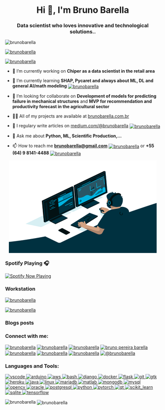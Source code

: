 <h1 align="center">Hi 👋, I'm Bruno Barella</h1>
<h3 align="center">Data scientist who loves innovative and technological solutions..</h3>

<p align="left"> <img src="https://komarev.com/ghpvc/?username=brunobarella&label=Profile%20views&color=0e75b6&style=flat" alt="brunobarella" /> </p>

<p align="left"> <a href="https://github.com/ryo-ma/github-profile-trophy"><img src="https://github-profile-trophy.vercel.app/?username=brunobarella&theme=onedark" alt="brunobarella" /></a> </p>

<p align="left"> <a href="https://twitter.com/brunobarella" target="blank"><img src="https://img.shields.io/twitter/follow/brunobarella?logo=twitter&style=for-the-badge" alt="brunobarella" /></a> </p>

- 🔭 I’m currently working on **Chiper as a data scientist in the retail area**

- 🌱 I’m currently learning **SHAP, Pycaret and always about ML, DL and general AI/math modeling** <a href="https://www.python.org/" target="blank"><img align="center" src="https://img.shields.io/badge/Python-14354C?style=for-the-badge&logo=python&logoColor=white" alt="brunobarella" /></a>

- 👯 I’m looking for collaborate on **Development of models for predicting failure in mechanical structures** and  **MVP for recommendation and productivity forecast in the agricultural sector**

- 👨‍💻 All of my projects are available at [brunobarella.com.br](brunobarella.com.br)

- 📝 I regulary write articles on [medium.com/@brunobarella](https://brunobarella.medium.com/) <a href="https://brunobarella.medium.com/" target="blank"><img align="center" src="https://img.shields.io/badge/Medium-12100E?style=for-the-badge&logo=medium&logoColor=white" alt="brunobarella" /></a>

- 💬 Ask me about **Python, ML, Scientific Production,...**

- 📫 How to reach me **brunobarella@gmail.com** <a href="mailto:brunobarella@gmail.com" target="blank"><img align="center" src="https://img.shields.io/badge/Gmail-D14836?style=for-the-badge&logo=gmail&logoColor=white" alt="brunobarella" /></a> or **+55 (64) 9 8141-4488**  <a href="https://api.whatsapp.com/send/?phone=5564981414488&text=Ol%C3%A1%2C+td+bem%3F&app_absent=0" target="blank"><img align="center" src="https://img.shields.io/badge/WhatsApp-25D366?style=for-the-badge&logo=whatsapp&logoColor=white" alt="brunobarella" /></a>

<!-- <img align="left" alt="GIF" src="https://github.com/brunobarella/brunobarella/blob/master/code.gif?raw=true" width="480" height="300" /> -->
<p align="center">  <a href="" target="blank"><img align="center" src="https://github.com/brunobarella/brunobarella/blob/master/code.gif?raw=true" width="480" height="300" /></a>

### Spotify Playing 🎧

[<img src="https://spotify-now-playing.brunobarella.vercel.app/api/spotify-playing" alt="Spotify Now Playing" width="350" />](https://open.spotify.com/user/2e0582895fdb404bb0d2163d93ca7366)

### Workstation
<a href="https://ubuntu.com/" target="blank"><img align="center" src="https://img.shields.io/badge/Ubuntu-E95420?style=for-the-badge&logo=ubuntu&logoColor=white" alt="brunobarella" /></a>

<a href="https://www.microsoft.com/pt-br/software-download/home" target="blank"><img align="center" src="https://img.shields.io/badge/Windows-0078D6?style=for-the-badge&logo=windows&logoColor=white" alt="brunobarella" /></a>

### Blogs posts
<!-- BLOG-POST-LIST:START -->
<!-- BLOG-POST-LIST:END -->

<h3 align="left">Connect with me:</h3>
<p align="left">
<a href="https://twitter.com/brunobarella" target="blank"><img align="center" src="https://cdn.jsdelivr.net/npm/simple-icons@3.0.1/icons/twitter.svg" alt="brunobarella" height="30" width="40" /></a>
<a href="https://linkedin.com/in/brunobarella" target="blank"><img align="center" src="https://cdn.jsdelivr.net/npm/simple-icons@3.0.1/icons/linkedin.svg" alt="brunobarella" height="30" width="40" /></a>
<a href="https://stackoverflow.com/users/brunobarella" target="blank"><img align="center" src="https://cdn.jsdelivr.net/npm/simple-icons@3.0.1/icons/stackoverflow.svg" alt="brunobarella" height="30" width="40" /></a>
<a href="https://codesandbox.com/bruno pereira barella" target="blank"><img align="center" src="https://cdn.jsdelivr.net/npm/simple-icons@3.0.1/icons/codesandbox.svg" alt="bruno pereira barella" height="30" width="40" /></a>
<a href="https://kaggle.com/brunobarella" target="blank"><img align="center" src="https://cdn.jsdelivr.net/npm/simple-icons@3.0.1/icons/kaggle.svg" alt="brunobarella" height="30" width="40" /></a>
<a href="https://fb.com/brunobarella" target="blank"><img align="center" src="https://cdn.jsdelivr.net/npm/simple-icons@3.0.1/icons/facebook.svg" alt="brunobarella" height="30" width="40" /></a>
<a href="https://instagram.com/brunobarella" target="blank"><img align="center" src="https://cdn.jsdelivr.net/npm/simple-icons@3.0.1/icons/instagram.svg" alt="brunobarella" height="30" width="40" /></a>
<a href="https://medium.com/@brunobarella" target="blank"><img align="center" src="https://cdn.jsdelivr.net/npm/simple-icons@3.0.1/icons/medium.svg" alt="@brunobarella" height="30" width="40" /></a>
</p>

<h3 align="left">Languages and Tools:</h3>
<p align="left"> <a href="https://code.visualstudio.com/" target="_blank"> <img src="https://cdn.worldvectorlogo.com/logos/visual-studio-code.svg" alt="vscode" width="40" height="40"/> </a> <a href="https://www.arduino.cc/" target="_blank"> <img src="https://cdn.worldvectorlogo.com/logos/arduino-1.svg" alt="arduino" width="40" height="40"/> </a> <a href="https://aws.amazon.com" target="_blank"> <img src="https://cdn.worldvectorlogo.com/logos/aws-2.svg" alt="aws" width="40" height="40"/> </a> <a href="https://www.gnu.org/software/bash/" target="_blank"> <img src="https://www.vectorlogo.zone/logos/gnu_bash/gnu_bash-icon.svg" alt="bash" width="40" height="40"/> </a> <a href="https://www.djangoproject.com/" target="_blank"> <img src="https://cdn.worldvectorlogo.com/logos/django-community.svg" alt="django" width="40" height="40"/> </a> <a href="https://www.docker.com/" target="_blank"> <img src="https://cdn.worldvectorlogo.com/logos/docker.svg" alt="docker" width="40" height="40"/> </a> <a href="https://flask.palletsprojects.com/" target="_blank"> <img src="https://www.vectorlogo.zone/logos/pocoo_flask/pocoo_flask-icon.svg" alt="flask" width="40" height="40"/> </a> <a href="https://git-scm.com/" target="_blank"> <img src="https://www.vectorlogo.zone/logos/git-scm/git-scm-icon.svg" alt="git" width="40" height="40"/> </a> <a href="https://www.gtk.org/" target="_blank"> <img src="https://upload.wikimedia.org/wikipedia/commons/7/71/GTK_logo.svg" alt="gtk" width="40" height="40"/> </a> <a href="https://heroku.com" target="_blank"> <img src="https://www.vectorlogo.zone/logos/heroku/heroku-icon.svg" alt="heroku" width="40" height="40"/> </a> <a href="https://www.java.com" target="_blank"> <img src="https://cdn.worldvectorlogo.com/logos/java-14.svg" alt="java" width="40" height="40"/> </a> <a href="https://www.linux.org/" target="_blank"> <img src="https://cdn.worldvectorlogo.com/logos/ubuntu-4.svg" alt="linux" width="40" height="40"/> </a> <a href="https://mariadb.org/" target="_blank"> <img src="https://www.vectorlogo.zone/logos/mariadb/mariadb-icon.svg" alt="mariadb" width="40" height="40"/> </a> <a href="https://www.mathworks.com/" target="_blank"> <img src="https://raw.githubusercontent.com/simple-icons/simple-icons/master/icons/mathworks.svg" alt="matlab" width="40" height="40"/> </a> <a href="https://www.mongodb.com/" target="_blank"> <img src="https://cdn.worldvectorlogo.com/logos/mongodb-icon-1.svg" alt="mongodb" width="40" height="40"/> </a> <a href="https://www.mysql.com/" target="_blank"> <img src="https://cdn.worldvectorlogo.com/logos/mysql-5.svg" alt="mysql" width="40" height="40"/> </a> <a href="https://opencv.org/" target="_blank"> <img src="https://www.vectorlogo.zone/logos/opencv/opencv-icon.svg" alt="opencv" width="40" height="40"/> </a> <a href="https://www.oracle.com/" target="_blank"> <img src="https://cdn.worldvectorlogo.com/logos/oracle-6.svg" alt="oracle" width="40" height="40"/> </a> <a href="https://www.postgresql.org" target="_blank"> <img src="https://cdn.worldvectorlogo.com/logos/postgresql.svg" alt="postgresql" width="40" height="40"/> </a> <a href="https://www.python.org" target="_blank"> <img src="https://cdn.worldvectorlogo.com/logos/python-5.svg" alt="python" width="40" height="40"/> </a> <a href="https://pytorch.org/" target="_blank"> <img src="https://www.vectorlogo.zone/logos/pytorch/pytorch-icon.svg" alt="pytorch" width="40" height="40"/> </a> <a href="https://www.qt.io/" target="_blank"> <img src="https://upload.wikimedia.org/wikipedia/commons/0/0b/Qt_logo_2016.svg" alt="qt" width="40" height="40"/> </a> <a href="https://scikit-learn.org/" target="_blank"> <img src="https://upload.wikimedia.org/wikipedia/commons/0/05/Scikit_learn_logo_small.svg" alt="scikit_learn" width="40" height="40"/> </a> <a href="https://www.sqlite.org/" target="_blank"> <img src="https://www.vectorlogo.zone/logos/sqlite/sqlite-icon.svg" alt="sqlite" width="40" height="40"/> </a> <a href="https://www.tensorflow.org" target="_blank"> <img src="https://www.vectorlogo.zone/logos/tensorflow/tensorflow-icon.svg" alt="tensorflow" width="40" height="40"/> </a> </p>

<p><img align="left" src="https://github-readme-stats.vercel.app/api/top-langs?username=brunobarella&show_icons=true&theme=dark&text_color=ffffff&locale=en&layout=compact" alt="brunobarella" /></p>

<p>&nbsp;<img align="center" src="https://github-readme-stats.vercel.app/api?username=brunobarella&show_icons=true&locale=en&theme=gotham" alt="brunobarella" /></p>

